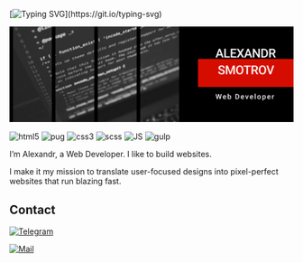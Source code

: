 [![Typing SVG](https://readme-typing-svg.herokuapp.com?color=%233938F7&size=25&lines=Welcome+to+the+page!)](https://git.io/typing-svg)

![Alexandr's GitHub Banner](images/banner.jpg)

![html5](https://img.shields.io/badge/-html5-282a36?style=for-the-badge&logo=html5&logoColor=)
![pug](https://img.shields.io/badge/-Pug-282a36?style=for-the-badge&logo=Pug&logoColor=)
![css3](https://img.shields.io/badge/-css3-282a36?style=for-the-badge&logo=css3&logoColor=blue)
![scss](https://img.shields.io/badge/-scss-282a36?style=for-the-badge&logo=sass&logoColor=)
![JS](https://img.shields.io/badge/-JS-282a36?style=for-the-badge&logo=javascript&logoColor=)
![gulp](https://img.shields.io/badge/-gulp-282a36?style=for-the-badge&logo=gulp&logoColor=)


I’m Alexandr, a Web Developer. I like to build websites.

I make it my mission to translate user-focused designs into pixel-perfect websites that run blazing fast.

## **Contact**

[![Telegram](https://img.shields.io/badge/Telegram-2CA5E0?style=for-the-badge&logo=telegram&logoColor=white)](https://t.me/alexandrSmotrov)

[![Mail](https://img.shields.io/badge/E--mail-D14836?style=for-the-badge&logo=gmail&logoColor=white)](mailto:job22a@bk.ru)
